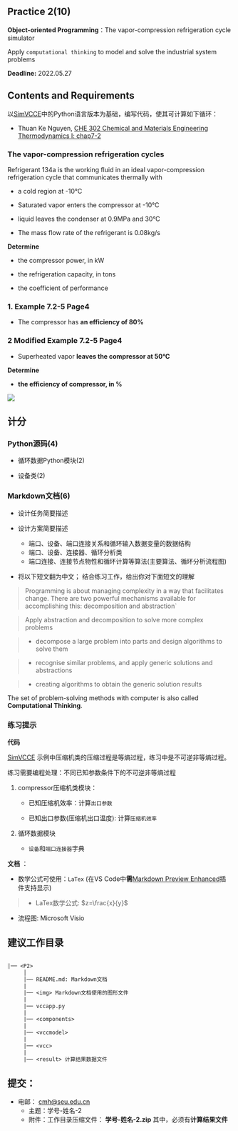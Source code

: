 ## Practice 2(10)

**Object-oriented Programming**：The  vapor-compression refrigeration cycle simulator 

Apply `computational thinking` to model and solve the industrial system problems

**Deadline:**  2022.05.27

## Contents and Requirements

以[SimVCCE](https://github.com/thermalogic/SimVCCE)中的Python语言版本为基础，编写代码，使其可计算如下循环：

* Thuan Ke Nguyen, [CHE 302 Chemical and Materials Engineering Thermodynamics I: chap7-2](ttps://www.cpp.edu/~tknguyen/che302/Notes/hchap7-2.pdf)

### The vapor-compression refrigeration cycles 

Refrigerant 134a is the working fluid in an ideal vapor-compression refrigeration cycle that communicates thermally with

* a cold region at -10°C 

* Saturated vapor enters the compressor at -10°C 

* liquid leaves the condenser at 0.9MPa and 30°C 

* The mass flow rate of the refrigerant is 0.08kg/s 

**Determine**

 * the compressor power, in kW
 
 * the refrigeration capacity, in tons
 
 * the coefficient of performance

### 1. Example 7.2-5 Page4 

* The compressor has **an efficiency of 80%** 

### 2 Modified Example 7.2-5 Page4 

* Superheated vapor **leaves the compressor at 50°C** 

**Determine**

* **the efficiency of compressor, in %** 

 ![](img/example725.jpg) 

## 计分

### Python源码(4)

* 循环数据Python模块(2)

* 设备类(2)

### Markdown文档(6)

* 设计任务简要描述

* 设计方案简要描述
  * 端口、设备、端口连接关系和循环输入数据变量的数据结构
  * 端口、设备、连接器、循环分析类
  * 端口连接、连接节点物性和循环计算等算法(主要算法、循环分析流程图)
 
* 将以下短文翻为中文； 结合练习工作，给出你对下面短文的理解

>Programming is about managing complexity in a way that facilitates change. There are two powerful mechanisms available for accomplishing this: decomposition and abstraction`

>Apply abstraction and decomposition to solve more complex problems

> * decompose a large problem into parts and design algorithms to solve them

> * recognise similar problems, and apply generic solutions and abstractions

> * creating algorithms to obtain the generic solution results

The set of problem-solving methods with computer is also called **Computational Thinking**.
 
### 练习提示

**代码**

[SimVCCE](https://github.com/thermalogic/SimVCCE) 示例中压缩机类的压缩过程是等熵过程，练习中是不可逆非等熵过程。

练习需要编程处理：不同已知参数条件下的不可逆非等熵过程

1. compressor压缩机类模块：

   * 已知压缩机效率：计算`出口参数`
 
   * 已知出口参数(压缩机出口温度): 计算`压缩机效率`

2. 循环数据模块

   * `设备`和`端口连接器`字典

**文档** ：

* 数学公式可使用：`LaTex` (在VS Code中**需**[Markdown Preview Enhanced](https://shd101wyy.github.io/markdown-preview-enhanced/#/zh-cn/)插件支持显示)

>* LaTex数学公式: $z=\frac{x}{y}$

* 流程图: Microsoft Visio 

## 建议工作目录

```txt
 
|── <P2>
     │ 
     │── README.md: Markdown文档
     | 
     |── <img> Markdown文档使用的图形文件
     |
     |── vccapp.py
     |
     |── <components> 
     |        
     |── <vccmodel> 
     |
     |── <vcc> 
     |
     |── <result> 计算结果数据文件 
```  

## 提交：

* 电邮： cmh@seu.edu.cn
  * 主题：学号-姓名-2
  * 附件：工作目录压缩文件： **学号-姓名-2.zip** 其中，必须有**计算结果文件**



